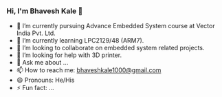 ### Hi, I'm Bhavesh Kale 👋

- 🔭 I’m currently pursuing Advance Embedded System course at Vector India Pvt. Ltd.
- 🌱 I’m currently learning LPC2129/48 (ARM7).
- 👯 I’m looking to collaborate on embedded system related projects.
- 🤔 I’m looking for help with 3D printer.
- 💬 Ask me about ...
- 📫 How to reach me: bhaveshkale1000@gmail.com
- 😄 Pronouns: He/His
- ⚡ Fun fact: ...
